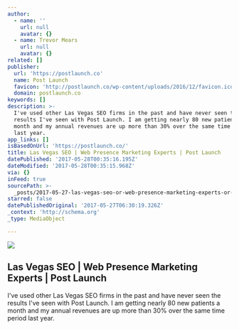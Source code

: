 ```yaml
---
author:
  - name: ''
    url: null
    avatar: {}
  - name: Trevor Mears
    url: null
    avatar: {}
related: []
publisher:
  url: 'https://postlaunch.co'
  name: Post Launch
  favicon: 'http://postlaunch.co/wp-content/uploads/2016/12/favicon.ico'
  domain: postlaunch.co
keywords: []
description: >-
  I've used other Las Vegas SEO firms in the past and have never seen the
  results I've seen with Post Launch. I am getting nearly 80 new patients a
  month and my annual revenues are up more than 30% over the same time period
  last year.
app_links: []
isBasedOnUrl: 'https://postlaunch.co/'
title: Las Vegas SEO | Web Presence Marketing Experts | Post Launch
datePublished: '2017-05-28T00:35:16.195Z'
dateModified: '2017-05-28T00:35:15.968Z'
via: {}
inFeed: true
sourcePath: >-
  _posts/2017-05-27-las-vegas-seo-or-web-presence-marketing-experts-or-post-launch.md
starred: false
datePublishedOriginal: '2017-05-27T06:30:19.326Z'
_context: 'http://schema.org'
_type: MediaObject

---
```

<article style=""><img src="https://imgflo.herokuapp.com/graph/2b2431f8e7ba7b0/906ed170dbfdd0302d428cf755510dac/noop.png?input=https%3A%2F%2Fpostlaunch.co%2Fwp-content%2Fuploads%2F2015%2F05%2Fpl-logo-green-no-treatment.png" /><h1>Las Vegas SEO | Web Presence Marketing Experts | Post Launch</h1><p>I've used other Las Vegas SEO firms in the past and have never seen the results I've seen with Post Launch. I am getting nearly 80 new patients a month and my annual revenues are up more than 30% over the same time period last year.</p></article>